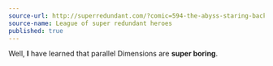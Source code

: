 ```yaml
---
source-url: http://superredundant.com/?comic=594-the-abyss-staring-back
source-name: League of super redundant heroes
published: true
---
```

Well, <strong>I</strong> have learned that parallel Dimensions are <strong>super boring</strong>.
